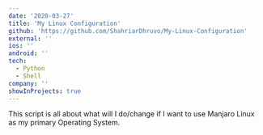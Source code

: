 ```yaml
---
date: '2020-03-27'
title: 'My Linux Configuration'
github: 'https://github.com/ShahriarDhruvo/My-Linux-Configuration'
external: ''
ios: ''
android: ''
tech:
  - Python
  - Shell
company: ''
showInProjects: true
---
```


This script is all about what will I do/change if I want to use Manjaro Linux as my primary Operating System.
